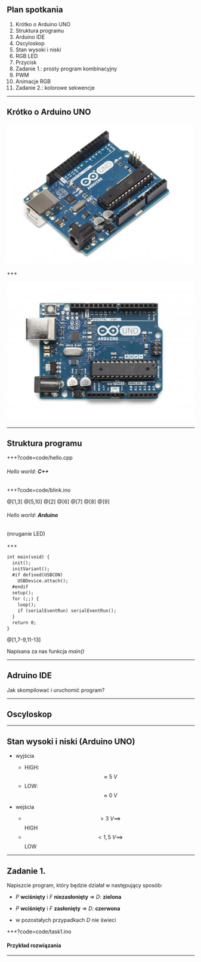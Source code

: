 ## Plan spotkania

1. Krótko o Arduino UNO
1. Struktura programu
1. Arduino IDE
1. Oscyloskop
1. Stan wysoki i niski
1. RGB LED
1. Przycisk
1. Zadanie 1.: prosty program kombinacyjny
1. PWM
1. Animacje RGB
1. Zadanie 2.: kolorowe sekwencje
---

## Krótko o Arduino UNO

![](img/uno_angle.jpg)

+++

![](img/uno.jpg)

---

## Struktura programu

+++?code=code/hello.cpp

###### Hello world: **C++**

+++?code=code/blink.ino

@[1,3]
@[5,10]
@[2]
@[6]
@[7]
@[8]
@[9]

###### Hello world: **Arduino**

(mruganie LED)

+++

```
int main(void) {
  init();
  initVariant();
  #if defined(USBCON)
    USBDevice.attach();
  #endif
  setup();
  for (;;) {
    loop();
    if (serialEventRun) serialEventRun();
  }
  return 0;
}
```

@[1,7-9,11-13]

Napisana za nas funkcja *main()*

---

## Adruino IDE

Jak skompilować i uruchomić program?

---

## Oscyloskop

---

## Stan wysoki i niski (Arduino UNO)

* wyjścia
  * HIGH: $$\approx 5\;V$$
  * LOW: $$\approx 0\;V$$

* wejścia
  * $$ > 3\;V \implies$$ HIGH
  * $$ < 1,5\;V \implies$$ LOW

---

## Zadanie 1.

Napiszcie program, który będzie działał w następujący sposób:

* *P* **wciśnięty** i *F* **niezasłonięty** => *D*: **zielona**

* *P* **wciśnięty** i *F* **zasłonięty** => *D*: **czerwona**

* w pozostałych przypadkach *D* nie świeci

+++?code=code/task1.ino

#### Przykład rozwiązania

---


